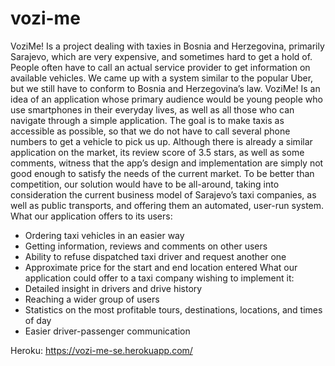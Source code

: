 # vozi-me
VoziMe! Is a project dealing with taxies in Bosnia and Herzegovina, primarily Sarajevo,
which are very expensive, and sometimes hard to get a hold of. People often have to
call an actual service provider to get information on available vehicles. We came up with
a system similar to the popular Uber, but we still have to conform to Bosnia and
Herzegovina’s law. VoziMe! Is an idea of an application whose primary audience would
be young people who use smartphones in their everyday lives, as well as all those who
can navigate through a simple application. The goal is to make taxis as accessible as
possible, so that we do not have to call several phone numbers to get a vehicle to pick
us up. Although there is already a similar application on the market, its review score of
3.5 stars, as well as some comments, witness that the app’s design and implementation
are simply not good enough to satisfy the needs of the current market. To be better than
competition, our solution would have to be all-around, taking into consideration the
current business model of Sarajevo’s taxi companies, as well as public transports, and
offering them an automated, user-run system.
What our application offers to its users:
- Ordering taxi vehicles in an easier way
- Getting information, reviews and comments on other users
- Ability to refuse dispatched taxi driver and request another one
- Approximate price for the start and end location entered
What our application could offer to a taxi company wishing to implement it:
- Detailed insight in drivers and drive history
- Reaching a wider group of users
- Statistics on the most profitable tours, destinations, locations, and times of day
- Easier driver-passenger communication


Heroku: https://vozi-me-se.herokuapp.com/
